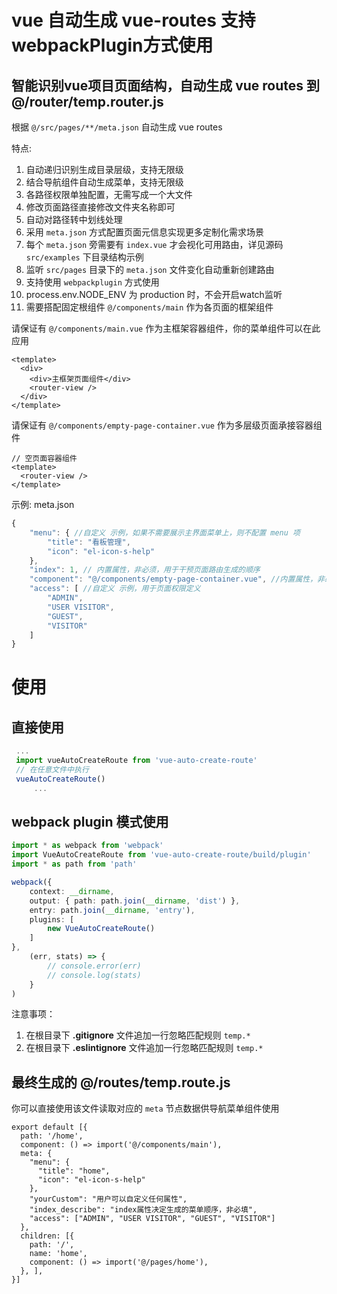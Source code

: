 # vue 自动生成 vue-routes 支持webpackPlugin方式使用

## 智能识别vue项目页面结构，自动生成 vue routes 到 @/router/temp.router.js

 
根据 `@/src/pages/**/meta.json` 自动生成 vue routes

特点:

1. 自动递归识别生成目录层级，支持无限级
2. 结合导航组件自动生成菜单，支持无限级
3. 各路径权限单独配置，无需写成一个大文件
3. 修改页面路径直接修改文件夹名称即可
4. 自动对路径转中划线处理
5. 采用 `meta.json` 方式配置页面元信息实现更多定制化需求场景
6. 每个 `meta.json` 旁需要有 `index.vue` 才会视化可用路由，详见源码 `src/examples` 下目录结构示例
6. 监听 `src/pages` 目录下的 `meta.json` 文件变化自动重新创建路由
7. 支持使用 `webpackplugin` 方式使用
8. process.env.NODE_ENV 为 production 时，不会开启watch监听
9. 需要搭配固定根组件 `@/components/main` 作为各页面的框架组件

请保证有 `@/components/main.vue` 作为主框架容器组件，你的菜单组件可以在此应用

``` vue
<template>
  <div>
    <div>主框架页面组件</div>
    <router-view />
  </div>
</template>
```

请保证有 `@/components/empty-page-container.vue` 作为多层级页面承接容器组件

``` vue
// 空页面容器组件
<template>
  <router-view />
</template>
```

示例: meta.json

``` js
{
    "menu": { //自定义 示例，如果不需要展示主界面菜单上，则不配置 menu 项
        "title": "看板管理",
        "icon": "el-icon-s-help"
    },
    "index": 1, // 内置属性，非必须，用于干预页面路由生成的顺序
    "component": "@/components/empty-page-container.vue", //内置属性，非必须，手动改变页面对应的组件，通常不需要配置
    "access": [ //自定义 示例，用于页面权限定义
        "ADMIN",
        "USER VISITOR",
        "GUEST",
        "VISITOR"
    ]
}
```

# 使用

## 直接使用

``` js
 ...
 import vueAutoCreateRoute from 'vue-auto-create-route'
 // 在任意文件中执行
 vueAutoCreateRoute()
     ...
```

## webpack plugin 模式使用

``` ts
import * as webpack from 'webpack'
import VueAutoCreateRoute from 'vue-auto-create-route/build/plugin'
import * as path from 'path'

webpack({
    context: __dirname,
    output: { path: path.join(__dirname, 'dist') },
    entry: path.join(__dirname, 'entry'),
    plugins: [
        new VueAutoCreateRoute()
    ]
},
    (err, stats) => {
        // console.error(err)
        // console.log(stats)
    }
)
```

注意事项：

1. 在根目录下 **.gitignore** 文件追加一行忽略匹配规则 `temp.*`
2. 在根目录下 **.eslintignore** 文件追加一行忽略匹配规则 `temp.*`

## 最终生成的 @/routes/temp.route.js

你可以直接使用该文件读取对应的 `meta` 节点数据供导航菜单组件使用

``` 
export default [{
  path: '/home',
  component: () => import('@/components/main'),
  meta: {
    "menu": {
      "title": "home",
      "icon": "el-icon-s-help"
    },
    "yourCustom": "用户可以自定义任何属性",
    "index_describe": "index属性决定生成的菜单顺序，非必填",
    "access": ["ADMIN", "USER VISITOR", "GUEST", "VISITOR"]
  },
  children: [{
    path: '/',
    name: 'home',
    component: () => import('@/pages/home'),
  }, ],
}]
```
